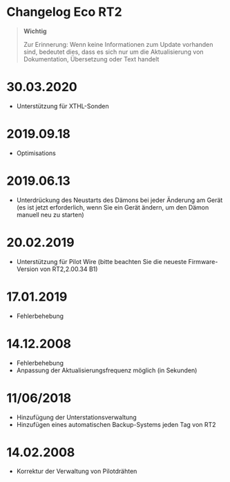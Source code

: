 # Changelog Eco RT2

>**Wichtig**
>
>Zur Erinnerung: Wenn keine Informationen zum Update vorhanden sind, bedeutet dies, dass es sich nur um die Aktualisierung von Dokumentation, Übersetzung oder Text handelt

# 30.03.2020

- Unterstützung für XTHL-Sonden

# 2019.09.18

- Optimisations

# 2019.06.13

- Unterdrückung des Neustarts des Dämons bei jeder Änderung am Gerät (es ist jetzt erforderlich, wenn Sie ein Gerät ändern, um den Dämon manuell neu zu starten)

# 20.02.2019

- Unterstützung für Pilot Wire (bitte beachten Sie die neueste Firmware-Version von RT2,2.00.34 B1)

# 17.01.2019

- Fehlerbehebung

# 14.12.2008

- Fehlerbehebung
- Anpassung der Aktualisierungsfrequenz möglich (in Sekunden)

# 11/06/2018

- Hinzufügung der Unterstationsverwaltung
- Hinzufügen eines automatischen Backup-Systems jeden Tag von RT2

# 14.02.2008

- Korrektur der Verwaltung von Pilotdrähten
